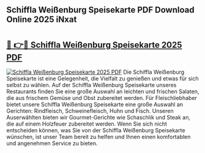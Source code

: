 ## Schiffla Weißenburg Speisekarte PDF Download Online 2025 iNxat

# <h2><a href="http://gca2g2.nevu.top/?p=Schiffla+Wei%c3%9fenburg+Speisekarte">🔗 👉🔴 Schiffla Weißenburg Speisekarte 2025 PDF</a></h2>

[![Schiffla Weißenburg Speisekarte 2025 PDF](https://i.imgur.com/dBaPXMq.png)](http://gca2g2.nevu.top/?p=Schiffla+Wei%c3%9fenburg+Speisekarte)
Die Schiffla Weißenburg Speisekarte ist eine Gelegenheit, die Vielfalt zu genießen und etwas für sich selbst zu wählen. Auf der Schiffla Weißenburg Speisekarte unseres Restaurants finden Sie eine große Auswahl an leichten und frischen Salaten, die aus frischem Gemüse und Obst zubereitet werden. Für Fleischliebhaber bietet unsere Schiffla Weißenburg Speisekarte eine große Auswahl an Gerichten: Rindfleisch, Schweinefleisch, Huhn und Fisch. Unseren Auserwählten bieten wir Gourmet-Gerichte wie Schaschlik und Steak an, die auf einem Holzfeuer zubereitet werden. Wenn Sie sich nicht entscheiden können, was Sie von der Schiffla Weißenburg Speisekarte wünschen, ist unser Team bereit zu helfen und Ihnen einen komfortablen und angenehmen Service zu bieten.
